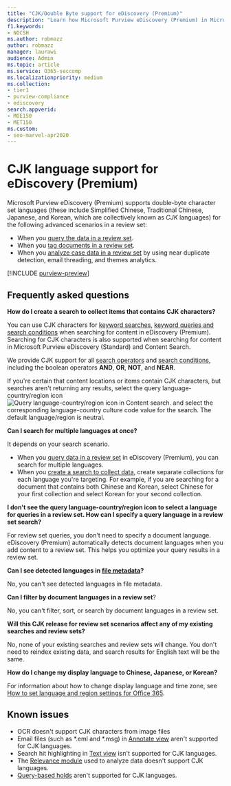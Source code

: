 ```yaml
---
title: "CJK/Double Byte support for eDiscovery (Premium)"
description: "Learn how Microsoft Purview eDiscovery (Premium) in Microsoft 365 supports Chinese, Japanese, and Korean (CJK) languages, which use a double-byte character set."
f1.keywords:
- NOCSH
ms.author: robmazz
author: robmazz
manager: laurawi
audience: Admin
ms.topic: article
ms.service: O365-seccomp
ms.localizationpriority: medium
ms.collection:
- tier1
- purview-compliance
- ediscovery
search.appverid: 
- MOE150
- MET150
ms.custom:
- seo-marvel-apr2020
---
```


# CJK language support for eDiscovery (Premium)

Microsoft Purview eDiscovery (Premium) supports double-byte character set languages (these include Simplified Chinese, Traditional Chinese, Japanese, and Korean, which are collectively known as *CJK* languages) for the following advanced scenarios in a review set:

- When you [query the data in a review set](ediscovery-review-set-search.md).
- When you [tag documents in a review set](ediscovery-tagging-documents.md).
- When you [analyze case data in a review set](ediscovery-analyzing-data-in-review-set.md) by using near duplicate detection, email threading, and themes analytics.

[!INCLUDE [purview-preview](../includes/purview-preview.md)]

## Frequently asked questions

**How do I create a search to collect items that contains CJK characters?**

You can use CJK characters for [keyword searches](ediscovery-building-search-queries.md#keyword-searches), [keyword queries and search conditions](ediscovery-keyword-queries-and-search-conditions.md) when searching for content in eDiscovery (Premium). Searching for CJK characters is also supported when searching for content in Microsoft Purview eDiscovery (Standard) and Content Search.

We provide CJK support for all [search operators](ediscovery-keyword-queries-and-search-conditions.md#search-operators) and [search conditions](ediscovery-keyword-queries-and-search-conditions.md#search-conditions), including the boolean operators **AND**, **OR**, **NOT**, and **NEAR**.

If you're certain that content locations or items contain CJK characters, but searches aren't returning any results, select the query language-country/region icon ![Query language-country/region icon in Content search.](../media/8d4b60c8-e1f1-40f9-88ae-ee2a7eca0886.png) and select the corresponding language-country culture code value for the search. The default language/region is neutral.

**Can I search for multiple languages at once?**

It depends on your search scenario.

- When you [query data in a review set](ediscovery-review-set-search.md) in eDiscovery (Premium), you can search for multiple languages.
- When you [create a search to collect data](ediscovery-create-draft-collection.md), create separate collections for each language you're targeting. For example, if you are searching for a document that contains both Chinese and Korean, select Chinese for your first collection and select Korean for your second collection.

**I don't see the query language-country/region icon to select a language for queries in a review set. How can I specify a query language in a review set search?**

For review set queries, you don't need to specify a document language. eDiscovery (Premium) automatically detects document languages when you add content to a review set. This helps you optimize your query results in a review set.

**Can I see detected languages in [file metadata](ediscovery-view-documents-in-review-set.md#file-metadata)?**

No, you can't see detected languages in file metadata.

**Can I filter by document languages in a review set**?

No, you can't filter, sort, or search by document languages in a review set.

**Will this CJK release for review set scenarios affect any of my existing searches and review sets?**

No, none of your existing searches and review sets will change. You don't need to reindex existing data, and search results for English text will be the same.

**How do I change my display language to Chinese, Japanese, or Korean?**

For information about how to change display language and time zone, see [How to set language and region settings for Office 365](/office365/troubleshoot/access-management/set-language-and-region).

## Known issues

- OCR doesn't support CJK characters from image files
- Email files (such as *.eml and *.msg) in [Annotate view](ediscovery-view-documents-in-review-set.md#annotate-view) aren't supported for CJK languages.
- Search hit highlighting in [Text view](ediscovery-view-documents-in-review-set.md#text-view) isn't supported for CJK languages.
- The [Relevance module](using-relevance.md) used to analyze data doesn't support CJK languages.
- [Query-based holds](ediscovery-managing-holds.md#manage-non-custodial-holds) aren't supported for CJK languages.
